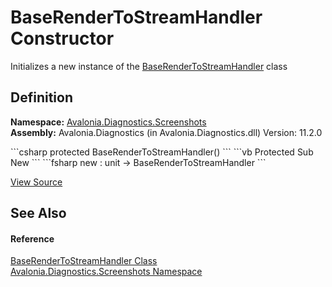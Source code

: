 # BaseRenderToStreamHandler Constructor


Initializes a new instance of the <a href="T_Avalonia_Diagnostics_Screenshots_BaseRenderToStreamHandler">BaseRenderToStreamHandler</a> class



## Definition
**Namespace:** <a href="N_Avalonia_Diagnostics_Screenshots">Avalonia.Diagnostics.Screenshots</a>  
**Assembly:** Avalonia.Diagnostics (in Avalonia.Diagnostics.dll) Version: 11.2.0

<Tabs groupId="api-code-preview">
<TabItem value="csharp" label="C#">
```csharp
protected BaseRenderToStreamHandler()
```
</TabItem>
<TabItem value="vb" label="VB">
```vb
Protected Sub New
```
</TabItem>
<TabItem value="fsharp" label="F#">
```fsharp
new : unit -> BaseRenderToStreamHandler
```
</TabItem>
</Tabs>



<a href="https://github.com/AvaloniaUI/Avalonia/tree/master/src/Avalonia.Diagnostics/Diagnostics/Screenshots/BaseRenderToStreamHandler.cs" title="View the source code">View Source</a>



## See Also


#### Reference
<a href="T_Avalonia_Diagnostics_Screenshots_BaseRenderToStreamHandler">BaseRenderToStreamHandler Class</a>  
<a href="N_Avalonia_Diagnostics_Screenshots">Avalonia.Diagnostics.Screenshots Namespace</a>  
